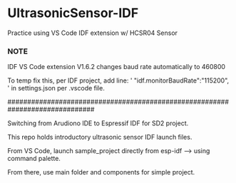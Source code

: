 # UltrasonicSensor-IDF
Practice using VS Code IDF extension w/ HCSR04 Sensor


### NOTE ###

IDF VS Code extension V1.6.2 changes baud rate automatically to 460800

To temp fix this, per IDF project, add line: ' "idf.monitorBaudRate":"115200", '
in settings.json per .vscode file.

##############################################################################

Switching from Arudiono IDE to Espressif IDF for SD2 project.

This repo holds introductory ultrasonic sensor IDF launch files.


From VS Code, launch sample_project directly from esp-idf --> using command palette.

From there, use main folder and components for simple project.
